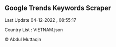 

## Google Trends Keywords Scraper 
 
Last Update 04-12-2022 , 08:55:17

Country List :
VIETNAM.json



© Abdul Muttaqin 
